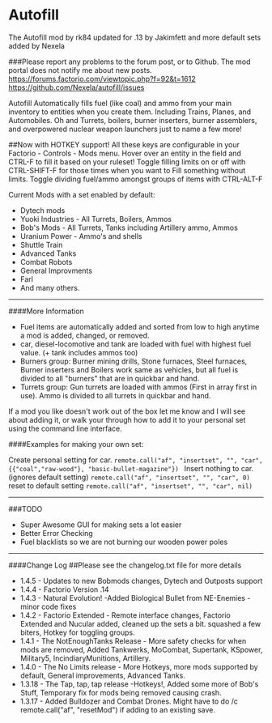 Autofill
=====

The Autofill mod by rk84 updated for .13 by Jakimfett and more default sets added by Nexela

###Please report any problems to the forum post, or to Github. The mod portal does not notify me about new posts.
https://forums.factorio.com/viewtopic.php?f=92&t=1612
https://github.com/Nexela/autofill/issues

Autofill Automatically fills fuel (like coal) and ammo from your main inventory to entities when you create them. Including Trains, Planes, and Automobiles. Oh and Turrets, boilers, burner inserters, burner assemblers, and overpowered nuclear weapon launchers just to name a few more!

##Now with HOTKEY support!
All these keys are configurable in your Factorio - Controls - Mods menu.
Hover over an entity in the field and CTRL-F to fill it based on your ruleset!
Toggle filling limits on or off with CTRL-SHIFT-F for those times when you want to Fill something without limits.
Toggle dividing fuel/ammo amongst groups of items with CTRL-ALT-F

Current Mods with a set enabled by default:

* Dytech mods
* Yuoki Industries - All Turrets, Boilers, Ammos
* Bob's Mods - All Turrets, Tanks including Artillery ammo, Ammos
* Uranium Power - Ammo's and shells
* Shuttle Train
* Advanced Tanks
* Combat Robots
* General Improvments
* Farl
* And many others.

---

####More Information

* Fuel items are automatically added and sorted from low to high anytime a mod is added, changed, or removed.
* car, diesel-locomotive and tank are loaded with fuel with highest fuel value. (+ tank includes ammos too)
* Burners group: Burner mining drills, Stone furnaces, Steel furnaces, Burner inserters and Boilers work same as vehicles, but all fuel is divided to all "burners" that are in quickbar and hand.
* Turrets group: Gun turrets are loaded with ammos (First in array first in use). Ammo is divided to all turrets in quickbar and hand.

If a mod you like doesn't work out of the box let me know and I will see about adding it, or walk your through how to add it to your personal set using the command line interface.

####Examples for making your own set:  

Create  personal setting for car.
`remote.call("af", "insertset", "", "car", {{"coal","raw-wood"}, "basic-bullet-magazine"}) `
Insert nothing to car. (ignores default setting)
`remote.call("af", "insertset", "", "car", 0) `
reset to default setting
`remote.call("af", "insertset", "", "car", nil)`

------

###TODO

* Super Awesome GUI for making sets a lot easier
* Better Error Checking
* Fuel blacklists so we are not burning our wooden power poles

---

####Change Log
##Please see the changelog.txt file for more details

* 1.4.5   - Updates to new Bobmods changes, Dytech and Outposts support
* 1.4.4   - Factorio Version .14
* 1.4.3   - Natural Evolution! -Added Biological Bullet from NE-Enemies -minor code fixes
* 1.4.2   - Factorio Extended - Remote interface changes, Factorio Extended and Nucular added, cleaned up the sets a bit. squashed a few biters, Hotkey for toggling groups.
* 1.4.1   - The NotEnoughTanks Release - More safety checks for when mods are removed, Added Tankwerks, MoCombat, Supertank, KSpower, Military5, IncindiaryMunitions, Artillery.
* 1.4.0   - The No Limits release - More Hotkeys, more mods supported by default, General improvements, Advanced Tanks.
* 1.3.18 -  The Tap, tap, tap release -Hotkeys!, Added some more of Bob's Stuff, Temporary fix for mods being removed causing crash.
* 1.3.17 - Added Bulldozer and Combat Drones.  Might have to do /c remote.call("af", "resetMod") if adding to an existing save.
